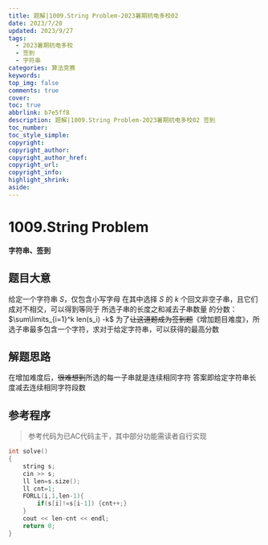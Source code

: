 ```yaml
---
title: 题解|1009.String Problem-2023暑期杭电多校02
date: 2023/7/20
updated: 2023/9/27
tags:
  - 2023暑期杭电多校
  - 签到
  - 字符串
categories: 算法竞赛
keywords:
top_img: false
comments: true
cover:
toc: true
abbrlink: b7e5ff8
description: 题解|1009.String Problem-2023暑期杭电多校02 签到
toc_number:
toc_style_simple:
copyright:
copyright_author:
copyright_author_href:
copyright_url:
copyright_info:
highlight_shrink:
aside:
---
```


# 1009.String Problem
**字符串、签到**
## 题目大意
给定一个字符串 $S$，仅包含小写字母
在其中选择 $S$ 的 $k$ 个回文非空子串，且它们成对不相交，可以得到等同于 所选子串的长度之和减去子串数量 的分数：$\sum\limits_{i=1}^k len(s_i) -k$
为了~~让这道题成为签到题~~《增加题目难度》，所选子串最多包含一个字符，求对于给定字符串，可以获得的最高分数

## 解题思路
在增加难度后，~~很难想到~~所选的每一子串就是连续相同字符
答案即给定字符串长度减去连续相同字符段数

## 参考程序
> 参考代码为已AC代码主干，其中部分功能需读者自行实现

```cpp
int solve()
{
    string s;
    cin >> s;
    ll len=s.size();
    ll cnt=1;
    FORLL(i,1,len-1){
        if(s[i]!=s[i-1]) {cnt++;}
    }
    cout << len-cnt << endl;
    return 0;
}
```
